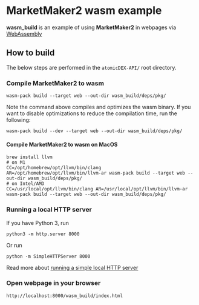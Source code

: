 # MarketMaker2 wasm example

**wasm_build** is an example of using **MarketMaker2** in webpages
via [WebAssembly](https://developer.mozilla.org/en-US/docs/WebAssembly)

## How to build

The below steps are performed in the `atomicDEX-API/` root directory.

### Compile MarketMaker2 to wasm

```
wasm-pack build --target web --out-dir wasm_build/deps/pkg/
```

Note the command above compiles and optimizes the wasm binary. If you want to disable optimizations to reduce the
compilation time, run the following:

```
wasm-pack build --dev --target web --out-dir wasm_build/deps/pkg/
```

#### Compile MarketMaker2 to wasm on MacOS

```
brew install llvm
# on M1
CC=/opt/homebrew/opt/llvm/bin/clang AR=/opt/homebrew/opt/llvm/bin/llvm-ar wasm-pack build --target web --out-dir wasm_build/deps/pkg/
# on Intel/AMD
CC=/usr/local/opt/llvm/bin/clang AR=/usr/local/opt/llvm/bin/llvm-ar wasm-pack build --target web --out-dir wasm_build/deps/pkg/
```

### Running a local HTTP server

If you have Python 3, run

```
python3 -m http.server 8000
```

Or run

```
python -m SimpleHTTPServer 8000
```

Read more
about [running a simple local HTTP server](https://developer.mozilla.org/en-US/docs/Learn/Common_questions/set_up_a_local_testing_server#running_a_simple_local_http_server)

### Open webpage in your browser

`http://localhost:8000/wasm_build/index.html`
